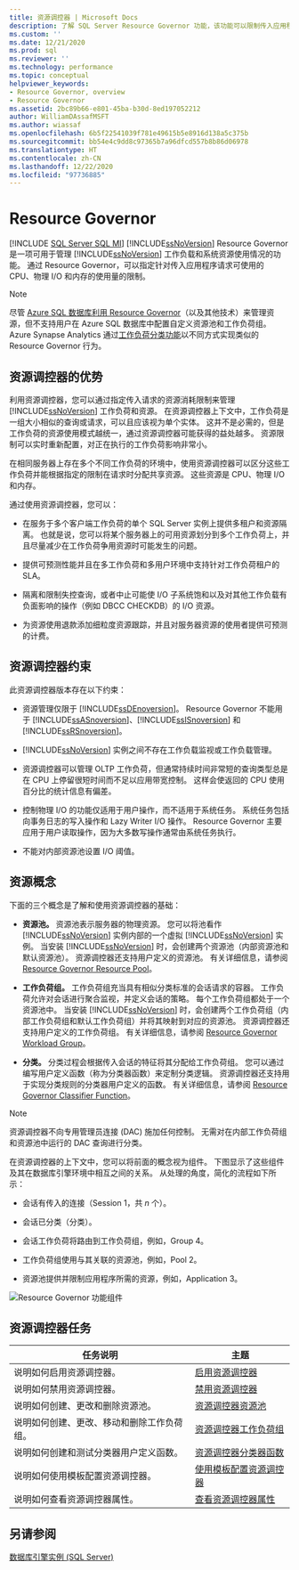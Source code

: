 ```yaml
---
title: 资源调控器 | Microsoft Docs
description: 了解 SQL Server Resource Governor 功能，该功能可以限制传入应用程序请求可使用的 CPU、物理 I/O 和内存的使用量。
ms.custom: ''
ms.date: 12/21/2020
ms.prod: sql
ms.reviewer: ''
ms.technology: performance
ms.topic: conceptual
helpviewer_keywords:
- Resource Governor, overview
- Resource Governor
ms.assetid: 2bc89b66-e801-45ba-b30d-8ed197052212
author: WilliamDAssafMSFT
ms.author: wiassaf
ms.openlocfilehash: 6b5f22541039f781e49615b5e8916d138a5c375b
ms.sourcegitcommit: bb54e4c9dd8c97365b7a96dfcd557b8b86d06978
ms.translationtype: HT
ms.contentlocale: zh-CN
ms.lasthandoff: 12/22/2020
ms.locfileid: "97736885"
---
```

# <a name="resource-governor"></a>Resource Governor
[!INCLUDE [SQL Server SQL MI](../../includes/appliesto-ss-xxxx-xxxx-xxx-md.md)]
  [!INCLUDE[ssNoVersion](../../includes/ssnoversion-md.md)] Resource Governor 是一项可用于管理 [!INCLUDE[ssNoVersion](../../includes/ssnoversion-md.md)] 工作负载和系统资源使用情况的功能。 通过 Resource Governor，可以指定针对传入应用程序请求可使用的 CPU、物理 I/O 和内存的使用量的限制。  
  
> [!NOTE]
> 尽管 [Azure SQL 数据库利用 Resource Governor](https://azure.microsoft.com/blog/resource-governance-in-azure-sql-database/)（以及其他技术）来管理资源，但不支持用户在 Azure SQL 数据库中配置自定义资源池和工作负荷组。 Azure Synapse Analytics 通过[工作负荷分类功能](https://docs.microsoft.com/azure/synapse-analytics/sql-data-warehouse/sql-data-warehouse-workload-classification)以不同方式实现类似的 Resource Governor 行为。

## <a name="benefits-of-resource-governor"></a>资源调控器的优势  
 利用资源调控器，您可以通过指定传入请求的资源消耗限制来管理 [!INCLUDE[ssNoVersion](../../includes/ssnoversion-md.md)] 工作负荷和资源。 在资源调控器上下文中，工作负荷是一组大小相似的查询或请求，可以且应该视为单个实体。 这并不是必需的，但是工作负荷的资源使用模式越统一，通过资源调控器可能获得的益处越多。 资源限制可以实时重新配置，对正在执行的工作负荷影响非常小。  
  
 在相同服务器上存在多个不同工作负荷的环境中，使用资源调控器可以区分这些工作负荷并能根据指定的限制在请求时分配共享资源。 这些资源是 CPU、物理 I/O 和内存。  
  
 通过使用资源调控器，您可以：  
  
-   在服务于多个客户端工作负荷的单个 SQL Server 实例上提供多租户和资源隔离。 也就是说，您可以将某个服务器上的可用资源划分到多个工作负荷上，并且尽量减少在工作负荷争用资源时可能发生的问题。  
  
-   提供可预测性能并且在多工作负荷和多用户环境中支持针对工作负荷租户的 SLA。  
  
-   隔离和限制失控查询，或者中止可能使 I/O 子系统饱和以及对其他工作负载有负面影响的操作（例如 DBCC CHECKDB）的 I/O 资源。  
  
-   为资源使用退款添加细粒度资源跟踪，并且对服务器资源的使用者提供可预测的计费。  
  
## <a name="resource-governor-constraints"></a>资源调控器约束  
 此资源调控器版本存在以下约束：  
  
-   资源管理仅限于 [!INCLUDE[ssDEnoversion](../../includes/ssdenoversion-md.md)]。 Resource Governor 不能用于 [!INCLUDE[ssASnoversion](../../includes/ssasnoversion-md.md)]、[!INCLUDE[ssISnoversion](../../includes/ssisnoversion-md.md)] 和 [!INCLUDE[ssRSnoversion](../../includes/ssrsnoversion-md.md)]。  
  
-   [!INCLUDE[ssNoVersion](../../includes/ssnoversion-md.md)] 实例之间不存在工作负载监视或工作负载管理。  
  
-   资源调控器可以管理 OLTP 工作负荷，但通常持续时间非常短的查询类型总是在 CPU 上停留很短时间而不足以应用带宽控制。 这样会使返回的 CPU 使用百分比的统计信息有偏差。  
  
-   控制物理 I/O 的功能仅适用于用户操作，而不适用于系统任务。 系统任务包括向事务日志的写入操作和 Lazy Writer I/O 操作。 Resource Governor 主要应用于用户读取操作，因为大多数写操作通常由系统任务执行。  
  
-   不能对内部资源池设置 I/O 阈值。  
  
## <a name="resource-concepts"></a>资源概念  
 下面的三个概念是了解和使用资源调控器的基础：  
  
-   **资源池。** 资源池表示服务器的物理资源。 您可以将池看作 [!INCLUDE[ssNoVersion](../../includes/ssnoversion-md.md)] 实例内部的一个虚拟 [!INCLUDE[ssNoVersion](../../includes/ssnoversion-md.md)] 实例。 当安装 [!INCLUDE[ssNoVersion](../../includes/ssnoversion-md.md)] 时，会创建两个资源池（内部资源池和默认资源池）。 资源调控器还支持用户定义的资源池。 有关详细信息，请参阅 [Resource Governor Resource Pool](../../relational-databases/resource-governor/resource-governor-resource-pool.md)。  
  
-   **工作负荷组。** 工作负荷组充当具有相似分类标准的会话请求的容器。 工作负荷允许对会话进行聚合监视，并定义会话的策略。 每个工作负荷组都处于一个资源池中。 当安装 [!INCLUDE[ssNoVersion](../../includes/ssnoversion-md.md)] 时，会创建两个工作负荷组（内部工作负荷组和默认工作负荷组）并将其映射到对应的资源池。 资源调控器还支持用户定义的工作负荷组。 有关详细信息，请参阅 [Resource Governor Workload Group](../../relational-databases/resource-governor/resource-governor-workload-group.md)。  
  
-   **分类。** 分类过程会根据传入会话的特征将其分配给工作负荷组。 您可以通过编写用户定义函数（称为分类器函数）来定制分类逻辑。 资源调控器还支持用于实现分类规则的分类器用户定义的函数。 有关详细信息，请参阅 [Resource Governor Classifier Function](../../relational-databases/resource-governor/resource-governor-classifier-function.md)。  
  
> [!NOTE]
> 资源调控器不向专用管理员连接 (DAC) 施加任何控制。 无需对在内部工作负荷组和资源池中运行的 DAC 查询进行分类。  
  
 在资源调控器的上下文中，您可以将前面的概念视为组件。 下图显示了这些组件及其在数据库引擎环境中相互之间的关系。 从处理的角度，简化的流程如下所示：  
  
-   会话有传入的连接（Session 1，共 *n* 个）。  
  
-   会话已分类（分类）。  
  
-   会话工作负荷将路由到工作负荷组，例如，Group 4。  
  
-   工作负荷组使用与其关联的资源池，例如，Pool 2。  
  
-   资源池提供并限制应用程序所需的资源，例如，Application 3。  
  
 ![Resource Governor 功能组件](../../relational-databases/resource-governor/media/rg-basic-funct-components.gif "Resource Governor 功能组件")  
  
## <a name="resource-governor-tasks"></a>资源调控器任务  
  
|任务说明|主题|  
|----------------------|-----------|  
|说明如何启用资源调控器。|[启用资源调控器](../../relational-databases/resource-governor/enable-resource-governor.md)|  
|说明如何禁用资源调控器。|[禁用资源调控器](../../relational-databases/resource-governor/disable-resource-governor.md)|  
|说明如何创建、更改和删除资源池。|[资源调控器资源池](../../relational-databases/resource-governor/resource-governor-resource-pool.md)|  
|说明如何创建、更改、移动和删除工作负荷组。|[资源调控器工作负荷组](../../relational-databases/resource-governor/resource-governor-workload-group.md)|  
|说明如何创建和测试分类器用户定义函数。|[资源调控器分类器函数](../../relational-databases/resource-governor/resource-governor-classifier-function.md)|  
|说明如何使用模板配置资源调控器。|[使用模板配置资源调控器](../../relational-databases/resource-governor/configure-resource-governor-using-a-template.md)|  
|说明如何查看资源调控器属性。|[查看资源调控器属性](../../relational-databases/resource-governor/view-resource-governor-properties.md)|  
  
## <a name="see-also"></a>另请参阅  
 [数据库引擎实例 (SQL Server)](../../database-engine/configure-windows/database-engine-instances-sql-server.md)  
  
  
